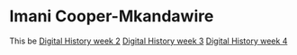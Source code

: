# Imani Cooper-Mkandawire
This be
[Digital History week 2](Week2)
[Digital History week 3](Week3)
[Digital History week 4](Week4)  
